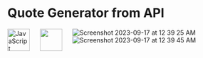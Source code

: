 # Quote Generator from API 

<img align="left" alt="JavaScript" width="50px" src="https://cdn.jsdelivr.net/gh/devicons/devicon/icons/javascript/javascript-original.svg" style="padding-right: 20px;" /><img align="left" width="50px" src="https://cdn.jsdelivr.net/gh/devicons/devicon/icons/twitter/twitter-original.svg" style="padding-right: 20px;" />

![Screenshot 2023-09-17 at 12 39 25 AM](https://github.com/SaboyaTech/quote-generator-from-api/assets/16430662/03d35189-9e97-4cf9-8878-d89071e98318)
![Screenshot 2023-09-17 at 12 39 45 AM](https://github.com/SaboyaTech/quote-generator-from-api/assets/16430662/22bb3c63-fc21-47dd-ae8d-a0497c77bf84)
